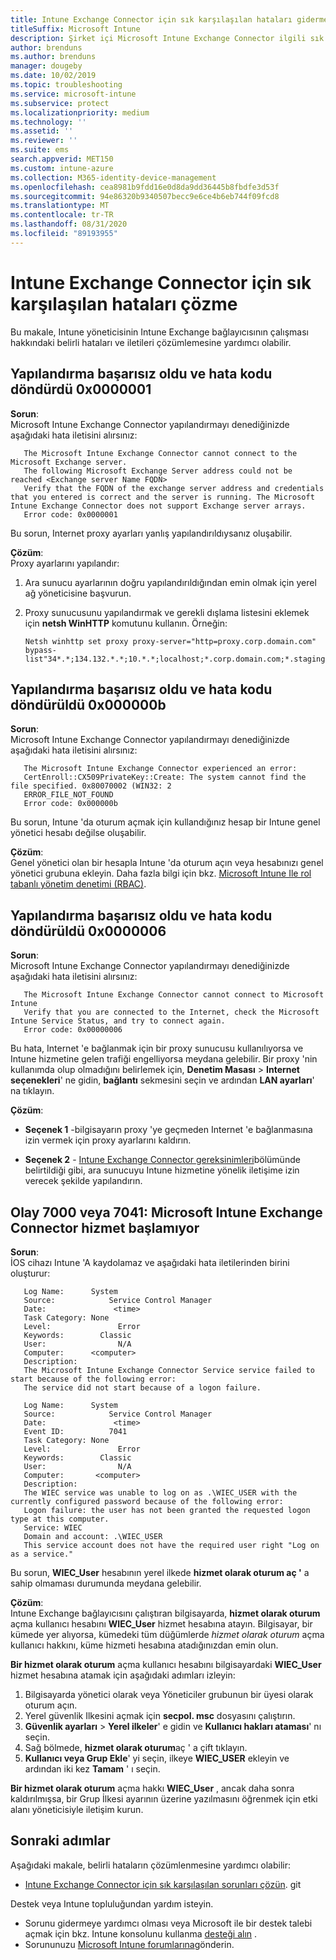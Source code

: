 ```yaml
---
title: Intune Exchange Connector için sık karşılaşılan hataları giderme
titleSuffix: Microsoft Intune
description: Şirket içi Microsoft Intune Exchange Connector ilgili sık karşılaşılan hataları giderin ve çözümleyin
author: brenduns
ms.author: brenduns
manager: dougeby
ms.date: 10/02/2019
ms.topic: troubleshooting
ms.service: microsoft-intune
ms.subservice: protect
ms.localizationpriority: medium
ms.technology: ''
ms.assetid: ''
ms.reviewer: ''
ms.suite: ems
search.appverid: MET150
ms.custom: intune-azure
ms.collection: M365-identity-device-management
ms.openlocfilehash: cea8981b9fdd16e0d8da9dd36445b8fbdfe3d53f
ms.sourcegitcommit: 94e86320b9340507becc9e6ce4b6eb744f09fcd8
ms.translationtype: MT
ms.contentlocale: tr-TR
ms.lasthandoff: 08/31/2020
ms.locfileid: "89193955"
---
```

# <a name="resolve-common-errors-for-the-intune-exchange-connector"></a>Intune Exchange Connector için sık karşılaşılan hataları çözme

Bu makale, Intune yöneticisinin Intune Exchange bağlayıcısının çalışması hakkındaki belirli hataları ve iletileri çözümlemesine yardımcı olabilir.  

## <a name="configuration-failed-and-returned-error-code-0x0000001"></a>Yapılandırma başarısız oldu ve hata kodu döndürdü 0x0000001

**Sorun**:  
Microsoft Intune Exchange Connector yapılandırmayı denediğinizde aşağıdaki hata iletisini alırsınız:

```
   The Microsoft Intune Exchange Connector cannot connect to the Microsoft Exchange server.  
   The following Microsoft Exchange Server address could not be reached <Exchange server Name FQDN>  
   Verify that the FQDN of the exchange server address and credentials that you entered is correct and the server is running. The Microsoft Intune Exchange Connector does not support Exchange server arrays.  
   Error code: 0x0000001  
```

Bu sorun, Internet proxy ayarları yanlış yapılandırıldıysanız oluşabilir.

**Çözüm**:  
Proxy ayarlarını yapılandır:
1. Ara sunucu ayarlarının doğru yapılandırıldığından emin olmak için yerel ağ yöneticisine başvurun. 
2. Proxy sunucusunu yapılandırmak ve gerekli dışlama listesini eklemek için **netsh WinHTTP** komutunu kullanın. Örneğin:  

   ```
   Netsh winhttp set proxy proxy-server="http=proxy.corp.domain.com" bypass-list"34*.*;134.132.*.*;10.*.*;localhost;*.corp.domain.com;*.staging.domain.com"
   ```

## <a name="configuration-failed-and-returned-error-code-0x000000b"></a>Yapılandırma başarısız oldu ve hata kodu döndürüldü 0x000000b   

**Sorun**:  
Microsoft Intune Exchange Connector yapılandırmayı denediğinizde aşağıdaki hata iletisini alırsınız:  

```
   The Microsoft Intune Exchange Connector experienced an error:  
   CertEnroll::CX509PrivateKey::Create: The system cannot find the file specified. 0x80070002 (WIN32: 2  
   ERROR_FILE_NOT_FOUND  
   Error code: 0x000000b  
```
Bu sorun, Intune 'da oturum açmak için kullandığınız hesap bir Intune genel yönetici hesabı değilse oluşabilir.

**Çözüm**:  
Genel yönetici olan bir hesapla Intune 'da oturum açın veya hesabınızı genel yönetici grubuna ekleyin. Daha fazla bilgi için bkz. [Microsoft Intune Ile rol tabanlı yönetim denetimi (RBAC)](../fundamentals/role-based-access-control.md).

## <a name="configuration-failed-and-returned-error-code-0x0000006"></a>Yapılandırma başarısız oldu ve hata kodu döndürüldü 0x0000006

**Sorun**:  
Microsoft Intune Exchange Connector yapılandırmayı denediğinizde aşağıdaki hata iletisini alırsınız:  

```  
   The Microsoft Intune Exchange Connector cannot connect to Microsoft Intune  
   Verify that you are connected to the Internet, check the Microsoft Intune Service Status, and try to connect again.  
   Error code: 0x00000006  
```  
Bu hata, Internet 'e bağlanmak için bir proxy sunucusu kullanılıyorsa ve Intune hizmetine gelen trafiği engelliyorsa meydana gelebilir. Bir proxy 'nin kullanımda olup olmadığını belirlemek için, **Denetim Masası**  >  **Internet seçenekleri**' ne gidin, **bağlantı** sekmesini seçin ve ardından **LAN ayarları**' na tıklayın.

**Çözüm**:  

- **Seçenek 1** -bilgisayarın proxy 'ye geçmeden Internet 'e bağlanmasına izin vermek için proxy ayarlarını kaldırın.  

- **Seçenek 2** - [Intune Exchange Connector gereksinimleri](exchange-connector-install.md#intune-exchange-connector-requirements)bölümünde belirtildiği gibi, ara sunucuyu Intune hizmetine yönelik iletişime izin verecek şekilde yapılandırın.



## <a name="event-7000-or-7041-microsoft-intune-exchange-connector-service-wont-start"></a>Olay 7000 veya 7041: Microsoft Intune Exchange Connector hizmet başlamıyor

**Sorun**:  
İOS cihazı Intune 'A kaydolamaz ve aşağıdaki hata iletilerinden birini oluşturur:  

```  
   Log Name:      System
   Source:            Service Control Manager
   Date:               <time>
   Task Category: None
   Level:               Error
   Keywords:        Classic
   User:                N/A
   Computer:      <computer>
   Description:
   The Microsoft Intune Exchange Connector Service service failed to start because of the following error:  
   The service did not start because of a logon failure.
```  

```  
   Log Name:      System
   Source:            Service Control Manager
   Date:               <time>
   Event ID:          7041
   Task Category: None
   Level:               Error   
   Keywords:        Classic
   User:                N/A
   Computer:       <computer>
   Description:
   The WIEC service was unable to log on as .\WIEC_USER with the currently configured password because of the following error:
   Logon failure: the user has not been granted the requested logon type at this computer.
   Service: WIEC
   Domain and account: .\WIEC_USER
   This service account does not have the required user right "Log on as a service."  
```
Bu sorun, **WIEC_User** hesabının yerel ilkede **hizmet olarak oturum aç '** a sahip olmaması durumunda meydana gelebilir.

**Çözüm**:  
Intune Exchange bağlayıcısını çalıştıran bilgisayarda, **hizmet olarak oturum** açma kullanıcı hesabını **WIEC_User** hizmet hesabına atayın. Bilgisayar, bir kümede yer alıyorsa, kümedeki tüm düğümlerde *hizmet olarak oturum* açma kullanıcı hakkını, küme hizmeti hesabına atadığınızdan emin olun.  

**Bir hizmet olarak oturum** açma kullanıcı hesabını bilgisayardaki **WIEC_User** hizmet hesabına atamak için aşağıdaki adımları izleyin:

1. Bilgisayarda yönetici olarak veya Yöneticiler grubunun bir üyesi olarak oturum açın.
2. Yerel güvenlik Ilkesini açmak için **secpol. msc** dosyasını çalıştırın.
3. **Güvenlik ayarları**  >  **Yerel ilkeler**' e gidin ve **Kullanıcı hakları ataması**' nı seçin.
4. Sağ bölmede, **hizmet olarak oturum**aç ' a çift tıklayın.
5. **Kullanıcı veya Grup Ekle**' yi seçin, ilkeye **WIEC_USER** ekleyin ve ardından iki kez **Tamam** ' ı seçin.

**Bir hizmet olarak oturum** açma hakkı **WIEC_User** , ancak daha sonra kaldırılmışsa, bir Grup İlkesi ayarının üzerine yazılmasını öğrenmek için etki alanı yöneticisiyle iletişim kurun.  

## <a name="next-steps"></a>Sonraki adımlar  

Aşağıdaki makale, belirli hataların çözümlenmesine yardımcı olabilir:
- [Intune Exchange Connector için sık karşılaşılan sorunları çözün](troubleshoot-exchange-connector-common-problems.md). git 

Destek veya Intune topluluğundan yardım isteyin.
- Sorunu gidermeye yardımcı olması veya Microsoft ile bir destek talebi açmak için bkz. Intune konsolunu kullanma [desteği alın](../fundamentals/get-support.md) . 
- Sorununuzu [Microsoft Intune forumlarına](/answers/products/mem)gönderin.